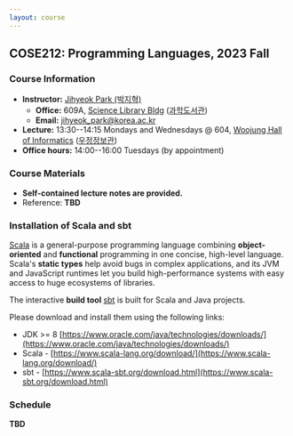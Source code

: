 ```yaml
---
layout: course
---
```

## COSE212: Programming Languages, 2023 Fall

### Course Information

- **Instructor:** [Jihyeok Park (박지혁)](/members/jihyeok.park)
  - **Office:** 609A,
    [Science Library Bldg](https://goo.gl/maps/dJTtjpZEHCC4Xv5t5)
    ([과학도서관](https://naver.me/5Y1oxNnH))
  - **Email:** [jihyeok_park@korea.ac.kr](mailto:jihyeok_park@korea.ac.kr)
- **Lecture:** 13:30--14:15 Mondays and Wednesdays @ 604,
  [Woojung Hall of Informatics](https://goo.gl/maps/5ybbergVhsEvFSTK8)
  ([우정정보관](https://naver.me/G5rz0209))
- **Office hours:** 14:00--16:00 Tuesdays (by appointment)

### Course Materials

- **Self-contained lecture notes are provided.**
- Reference: **TBD**

### Installation of Scala and sbt

[Scala](https://www.scala-lang.org/) is a general-purpose programming language
combining **object-oriented** and **functional** programming in one concise,
high-level language. Scala's **static types** help avoid bugs in complex
applications, and its JVM and JavaScript runtimes let you build high-performance
systems with easy access to huge ecosystems of libraries.

The interactive **build tool** [sbt](https://www.scala-sbt.org/) is built for
Scala and Java projects.

Please download and install them using the following links:
- JDK >= 8 [https://www.oracle.com/java/technologies/downloads/](https://www.oracle.com/java/technologies/downloads/)
- Scala - [https://www.scala-lang.org/download/](https://www.scala-lang.org/download/)
- sbt - [https://www.scala-sbt.org/download.html](https://www.scala-sbt.org/download.html)


### Schedule

**TBD**

<!-- load schedule with PDF files -->
<!-- TODO {%- include schedule.html data=site.data.course.cose212.2023_2 -%} -->
